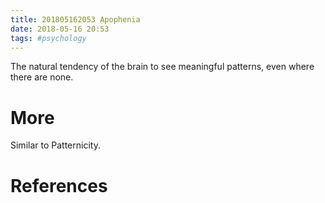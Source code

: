 ```yaml
---
title: 201805162053 Apophenia
date: 2018-05-16 20:53
tags: #psychology
---
```

The natural tendency of the brain to see meaningful patterns, even where there are none.

# More
Similar to Patternicity.


# References